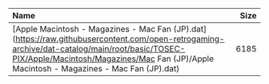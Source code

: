 |Name|Size|
|:---|---:|
|[Apple Macintosh - Magazines - Mac Fan (JP).dat](https://raw.githubusercontent.com/open-retrogaming-archive/dat-catalog/main/root/basic/TOSEC-PIX/Apple/Macintosh/Magazines/Mac Fan (JP)/Apple Macintosh - Magazines - Mac Fan (JP).dat)|6185|
